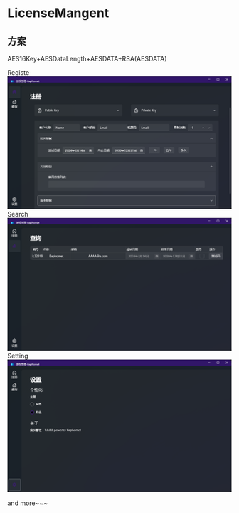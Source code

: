# LicenseMangent
## 方案
AES16Key+AESDataLength+AESDATA+RSA(AESDATA)

Registe
![注册](https://github.com/FSRobot/LicenseMangent/raw/main/pictures/1.png "注册")
Search
![搜索](https://github.com/FSRobot/LicenseMangent/raw/main/pictures/2.png "搜索")
Setting
![设置](https://github.com/FSRobot/LicenseMangent/raw/main/pictures/3.png "设置")

and more~~~